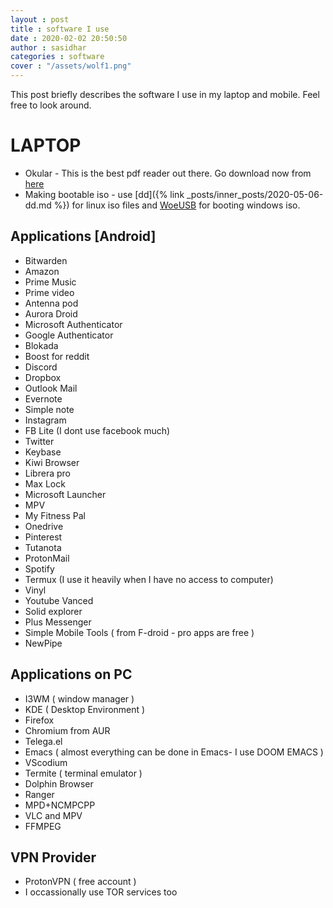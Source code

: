 ```yaml
---
layout : post
title : software I use
date : 2020-02-02 20:50:50
author : sasidhar
categories : software
cover : "/assets/wolf1.png"
---
```

This post briefly describes the software I use in my laptop and mobile. Feel free to look around.

# LAPTOP

* Okular - This is the best pdf reader out there. Go download now from [here](https://okular.kde.org/)
* Making bootable iso - use [dd]({% link _posts/inner_posts/2020-05-06-dd.md %}) for linux iso files and [WoeUSB](https://github.com/slacka/WoeUSB) for booting windows iso.

## Applications [Android]

- Bitwarden
- Amazon
- Prime Music
- Prime video
- Antenna pod
- Aurora Droid
- Microsoft Authenticator
- Google Authenticator
- Blokada
- Boost for reddit
- Discord
- Dropbox
- Outlook Mail
- Evernote
- Simple note
- Instagram
- FB Lite (I dont use facebook much)
- Twitter
- Keybase
- Kiwi Browser
- Librera pro
- Max Lock
- Microsoft Launcher
- MPV
- My Fitness Pal
- Onedrive
- Pinterest
- Tutanota
- ProtonMail
- Spotify
- Termux (I use it heavily when I have no access to computer)
- Vinyl
- Youtube Vanced
- Solid explorer
- Plus Messenger
- Simple Mobile Tools ( from F-droid - pro apps are free )
- NewPipe

## Applications on PC

- I3WM ( window manager )
- KDE ( Desktop Environment )
- Firefox 
- Chromium from AUR
- Telega.el
- Emacs ( almost everything can be done in Emacs- I use DOOM EMACS )
- VScodium
- Termite ( terminal emulator )
- Dolphin Browser
- Ranger
- MPD+NCMPCPP
- VLC and MPV
- FFMPEG

## VPN Provider
- ProtonVPN ( free account )
- I occassionally use TOR services too

